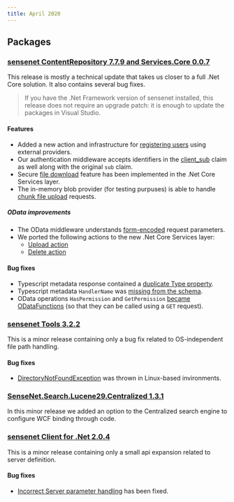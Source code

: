 ```yaml
---
title: April 2020
---
```


## Packages
### [sensenet ContentRepository 7.7.9 and Services.Core 0.0.7](https://github.com/SenseNet/sensenet/releases/tag/v7.7.9)

This release is mostly a technical update that takes us closer to a full .Net Core solution. It also contains several bug fixes.

> If you have the .Net Framework version of sensenet installed, this release does not require an upgrade patch: it is enough to update the packages in Visual Studio.

#### Features
- Added a new action and infrastructure for [registering users](https://github.com/sensenet/sensenet/issues/895) using external providers.
- Our authentication middleware accepts identifiers in the [client_sub](https://github.com/sensenet/sensenet/issues/905) claim as well along with the original `sub` claim.
- Secure [file download](https://github.com/sensenet/sensenet/issues/889) feature has been implemented in the .Net Core Services layer.
- The in-memory blob provider (for testing purpuses) is able to handle [chunk file upload](https://github.com/sensenet/sensenet/issues/915) requests.

##### OData improvements
- The OData middleware understands [form-encoded](https://github.com/sensenet/sensenet/issues/907) request parameters.
- We ported the following actions to the new .Net Core Services layer:
   - [Upload action](https://github.com/sensenet/sensenet/issues/903)
   - [Delete action](https://github.com/sensenet/sensenet/issues/892)

#### Bug fixes
- Typescript metadata response contained a [duplicate Type property](https://github.com/sensenet/sensenet/issues/887).
- Typescript metadata `HandlerName` was [missing from the schema](https://github.com/sensenet/sensenet/issues/888).
- OData operations `HasPermission` and `GetPermission` [became ODataFunctions](https://github.com/sensenet/sensenet/issues/896) (so that they can be called using a `GET` request).

### [sensenet Tools 3.2.2](https://github.com/SenseNet/sn-tools/releases/tag/v3.2.2)

This is a minor release containing only a bug fix related to OS-independent file path handling.

#### Bug fixes
- [DirectoryNotFoundException](https://github.com/sensenet/sn-tools/issues/44) was thrown in Linux-based invironments.

### [SenseNet.Search.Lucene29.Centralized 1.3.1](https://github.com/SenseNet/sn-search-lucene29/releases/tag/v7.4.0-centralized)

In this minor release we added an option to the Centralized search engine to configure WCF binding through code.

### [sensenet Client for .Net 2.0.4](https://github.com/SenseNet/sn-client-dotnet/releases/tag/v2.0.4)

This is a minor release containing only a small api expansion related to server definition.

#### Bug fixes
- [Incorrect Server parameter handling](https://github.com/sensenet/sn-client-dotnet/issues/35) has been fixed.